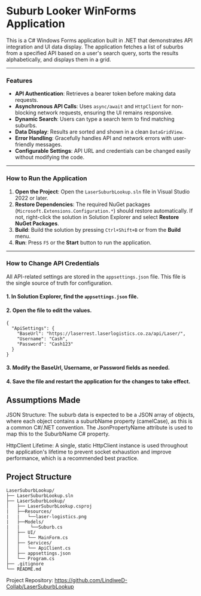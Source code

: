 # Suburb Looker WinForms Application

This is a C# Windows Forms application built in .NET that demonstrates API integration and UI data display. The application fetches a list of suburbs from a specified API based on a user's search query, sorts the results alphabetically, and displays them in a grid.

---

### Features

- **API Authentication**: Retrieves a bearer token before making data requests.
- **Asynchronous API Calls**: Uses `async/await` and `HttpClient` for non-blocking network requests, ensuring the UI remains responsive.
- **Dynamic Search**: Users can type a search term to find matching suburbs.
- **Data Display**: Results are sorted and shown in a clean `DataGridView`.
- **Error Handling**: Gracefully handles API and network errors with user-friendly messages.
- **Configurable Settings**: API URL and credentials can be changed easily without modifying the code.

---

### How to Run the Application

1. **Open the Project**: Open the `LaserSuburbLookup.sln` file in Visual Studio 2022 or later.
2. **Restore Dependencies**: The required NuGet packages (`Microsoft.Extensions.Configuration.*`) should restore automatically. If not, right-click the solution in Solution Explorer and select **Restore NuGet Packages**.
3. **Build**: Build the solution by pressing `Ctrl+Shift+B` or from the **Build** menu.
4. **Run**: Press `F5` or the **Start** button to run the application.

---

### How to Change API Credentials

All API-related settings are stored in the `appsettings.json` file. This file is the single source of truth for configuration.

#### 1. In Solution Explorer, find the `appsettings.json` file.
#### 2. Open the file to edit the values.

```
{
  "ApiSettings": {
    "BaseUrl": "https://laserrest.laserlogistics.co.za/api/Laser/",
    "Username": "Cash",
    "Password": "Cash123"
  }
}
```
#### 3. Modify the BaseUrl, Username, or Password fields as needed.

#### 4. Save the file and restart the application for the changes to take effect.

## Assumptions Made

JSON Structure: The suburb data is expected to be a JSON array of objects, where each object contains a suburbName property (camelCase), as this is a common C#/.NET convention. The JsonPropertyName attribute is used to map this to the SuburbName C# property.

HttpClient Lifetime: A single, static HttpClient instance is used throughout the application's lifetime to prevent socket exhaustion and improve performance, which is a recommended best practice.

## Project Structure
```
LaserSuburbLookup/
├── LaserSuburbLookup.sln
├── LaserSuburbLookup/
│   ├── LaserSuburbLookup.csproj
|   ├──Resources/
|   |   └──laser-logistics.png
|   ├──Models/
|   |    └──Suburb.cs
│   ├── UI/
│   │   └── MainForm.cs
│   ├── Services/
│   │   └── ApiClient.cs
│   ├── appsettings.json
│   └── Program.cs
├── .gitignore
└── README.md
```
Project Repository: https://github.com/LindiweD-Collab/LaserSuburbLookup

